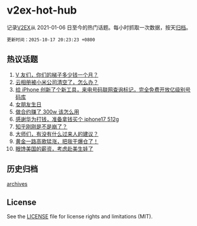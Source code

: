 # v2ex-hot-hub

 记录[V2EX](https://www.v2ex.com/)从 2021-01-06 日至今的热门话题。每小时抓取一次数据，按天[归档](archives)。

`更新时间：2025-10-17 20:23:23 +0800`

## 热议话题

1. [V 友们，你们的梯子多少钱一个月？](https://www.v2ex.com/t/1166326)
1. [云相册被小米公司清空了，怎么办？](https://www.v2ex.com/t/1166380)
1. [给 iPhone 创新了个新工具，来电号码联网查询标记，完全免费开放亿级别号码库](https://www.v2ex.com/t/1166284)
1. [女朋友生日](https://www.v2ex.com/t/1166279)
1. [做合约赚了 300w 该怎么用](https://www.v2ex.com/t/1166281)
1. [感谢华为打钱，准备拿钱买个 iphone17 512g](https://www.v2ex.com/t/1166341)
1. [知乎刚刚是不是崩了？](https://www.v2ex.com/t/1166290)
1. [大师们，有没有什么过来人的建议？](https://www.v2ex.com/t/1166280)
1. [黄金一路高歌猛涨，把我干爆仓了！](https://www.v2ex.com/t/1166333)
1. [眼馋美国的薪资，考虑赴美生娃了](https://www.v2ex.com/t/1166423)

## 历史归档

[archives](archives)

## License

See the [LICENSE](LICENSE) file for license rights and limitations (MIT).
